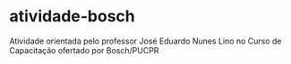 # atividade-bosch
Atividade orientada pelo professor José Eduardo Nunes Lino no Curso de Capacitação ofertado por Bosch/PUCPR
